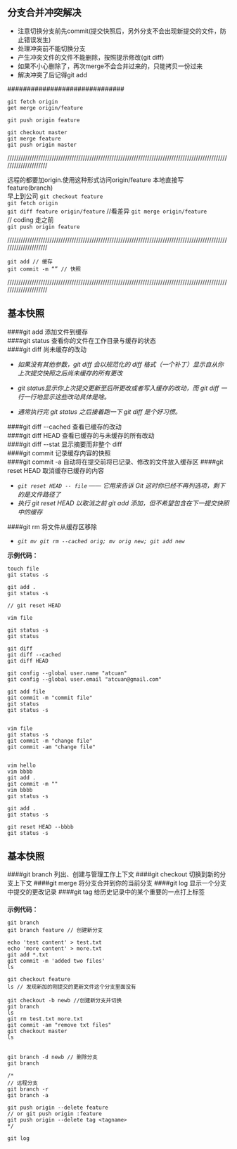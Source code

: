 
## 分支合并冲突解决
- 注意切换分支前先commit(提交快照后，另外分支不会出现新提交的文件，防止错误发生)
- 处理冲突前不能切换分支
- 产生冲突文件的文件不能删除，按照提示修改(git diff)
- 如果不小心删除了，再次merge不会合并过来的，只能拷贝一份过来
- 解决冲突了后记得git add <filename>


##############################
```
git fetch origin  
get merge origin/feature  

git push origin feature  

git checkout master  
git merge feature  
git push origin master  
```
/////////////////////////////////////////////////////////////////////////////////////////////////////////////////////

远程的都要加origin.使用这种形式访问origin/feature   本地直接写feature(branch)  
早上到公司
`git checkout feature`    
`git fetch origin`  
`git diff feature origin/feature` //看差异 
`git merge origin/feature`  
// coding
走之前  
`git push origin feature`     

/////////////////////////////////////////////////////////////////////////////////////////////////////////////////////

`git add // 缓存`  
`git commit -m “” // 快照`  

/////////////////////////////////////////////////////////////////////////////////////////////////////////////////////
## 基本快照  
####git add 添加文件到缓存    
####git status 查看你的文件在工作目录与缓存的状态  
####git diff 尚未缓存的改动  
- *如果没有其他参数，git diff 会以规范化的 diff 格式（一个补丁）显示自从你上次提交快照之后尚未缓存的所有更改*  

- *git status显示你上次提交更新至后所更改或者写入缓存的改动，而 git diff 一行一行地显示这些改动具体是啥。* 
- *通常执行完 git status 之后接着跑一下 git diff 是个好习惯。*

####git diff --cached 查看已缓存的改动  
####git diff HEAD 查看已缓存的与未缓存的所有改动  
####git diff --stat 显示摘要而非整个 diff  
####git commit 记录缓存内容的快照  
####git commit -a 自动将在提交前将已记录、修改的文件放入缓存区
####git reset HEAD 取消缓存已缓存的内容
- *`git reset HEAD -- file` —— 它用来告诉 Git 这时你已经不再列选项，剩下的是文件路径了*  
- *执行 git reset HEAD 以取消之前 git add 添加，但不希望包含在下一提交快照中的缓存* 
   
####git rm 将文件从缓存区移除 
- *`git mv git rm --cached orig; mv orig new; git add new`*   

**示例代码：**
```
touch file   
git status -s    

git add .    
git status -s     

// git reset HEAD  

vim file    

git status -s   
git status

git diff 
git diff --cached
git diff HEAD  

git config --global user.name "atcuan"
git config --global user.email "atcuan@gmail.com"

git add file
git commit -m "commit file"
git status
git status -s


vim file
git status -s
git commit -m "change file"
git commit -am "change file"


vim hello
vim bbbb
git add .
git commit -m ""
vim bbbb
git status -s

git add .
git status -s

git reset HEAD --bbbb
git status -s  
```

## 基本快照
####git branch 列出、创建与管理工作上下文
####git checkout 切换到新的分支上下文
####git merge 将分支合并到你的当前分支
####git log 显示一个分支中提交的更改记录
####git tag 给历史记录中的某个重要的一点打上标签
####
**示例代码：**
```
git branch
git branch feature // 创建新分支

echo 'test content' > test.txt
echo 'more content' > more.txt
git add *.txt
git commit -m 'added two files'
ls

git checkout feature
ls // 发现新加的刚提交的更新文件这个分支里面没有

git checkout -b newb //创建新分支并切换
git branch
ls
git rm test.txt more.txt
git commit -am "remove txt files"
git checkout master
ls


git branch -d newb // 删除分支
git branch

/*
// 远程分支
git branch -r 
git branch -a

git push origin --delete feature
// or git push origin :feature
git push origin --delete tag <tagname>
*/

git log

```





























